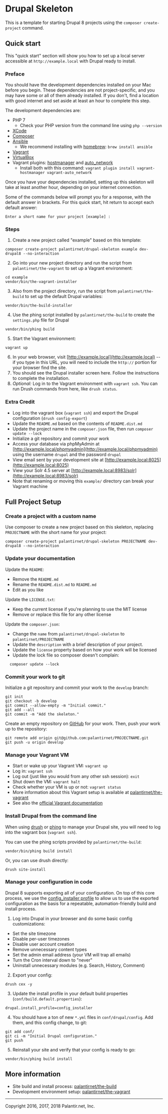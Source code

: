 # Drupal Skeleton

This is a template for starting Drupal 8 projects using the `composer create-project` command.

## Quick start

This "quick start" section will show you how to set up a local server accessible at `http://example.local` with Drupal ready to install.

### Preface

You should have the development dependencies installed on your Mac before you begin. These dependencies are not project-specific, and you may have some or all of them already installed. If you don't, find a location with good internet and set aside at least an hour to complete this step.

The development dependencies are:

* PHP 7
  * Check your PHP version from the command line using `php --version`
* [XCode](https://itunes.apple.com/us/app/xcode/id497799835?mt=12)
* [Composer](https://getcomposer.org/download/)
* [Ansible](http://docs.ansible.com/ansible/latest/installation_guide/intro_installation.html)
  * We recommend installing with [homebrew](https://brew.sh/): `brew install ansible`
* [Vagrant](https://www.vagrantup.com/downloads.html)
* [VirtualBox](https://www.virtualbox.org/wiki/Downloads)
* Vagrant plugins: [hostmanager](https://github.com/devopsgroup-io/vagrant-hostmanager) and [auto_network](https://github.com/oscar-stack/vagrant-auto_network)
  * Install both with this command: `vagrant plugin install vagrant-hostmanager vagrant-auto_network`

Once you have your dependencies installed, setting up this skeleton will take at least another hour, depending on your internet connection.

Some of the commands below will prompt you for a response, with the default answer in brackets. For this quick start, hit return to accept each default answer:

```
Enter a short name for your project [example] :
```

### Steps

1. Create a new project called "example" based on this template:

  ```
  composer create-project palantirnet/drupal-skeleton example dev-drupal8 --no-interaction
  ```
2. Go into your new project directory and run the script from `palantirnet/the-vagrant` to set up a Vagrant environment:

  ```
  cd example
  vendor/bin/the-vagrant-installer
  ```

3. Also from the project directory, run the script from `palantirnet/the-build` to set up the default Drupal variables:

  ```
  vendor/bin/the-build-installer
  ```

4. Use the phing script installed by `palantirnet/the-build` to create the `settings.php` file for Drupal

  ```
  vendor/bin/phing build
  ```
5. Start the Vagrant environment:

  ```
  vagrant up
  ```
6. In your web browser, visit [http://example.local](http://example.local) -- if you type in this URL, you will need to include the `http://` portion for your browser find the site.
7. You should see the Drupal installer screen here. Follow the instructions to complete the installation.
8. _Optional:_ Log in to the Vagrant environment with `vagrant ssh`. You can run Drush commands from here, like `drush status`.

### Extra Credit

* Log into the vagrant box (`vagrant ssh`) and export the Drupal configuration (`drush config-export`)
* Update the `README.md` based on the contents of `README.dist.md`
* Update the project name in the `composer.json` file, then run `composer update --lock`
* Initialize a git repository and commit your work
* Access your database via phpMyAdmin at [http://example.local/phpmyadmin](http://example.local/phpmyadmin) using the username `drupal` and the password `drupal`
* View email sent by your development site at [http://example.local:8025](http://example.local:8025)
* View your Solr 4.5 server at [http://example.local:8983/solr](http://example.local:8983/solr)
* Note that renaming or moving this `example/` directory can break your Vagrant machine

## Full Project Setup

### Create a project with a custom name

Use composer to create a new project based on this skeleton, replacing `PROJECTNAME` with the short name for your project:

```
composer create-project palantirnet/drupal-skeleton PROJECTNAME dev-drupal8 --no-interaction
```

### Update your documentation

Update the `README`:

  * Remove the `README.md`
  * Rename the `README.dist.md` to `README.md`
  * Edit as you like

Update the `LICENSE.txt`:

  * Keep the current license if you're planning to use the MIT license
  * Remove or replace this file for any other license

Update the `composer.json`:

  * Change the `name` from `palantirnet/drupal-skeleton` to `palantirnet/PROJECTNAME`
  * Update the `description` with a brief description of your project.
  * Update the `license` property based on how your work will be licensed
  * Update the lock file so composer doesn't complain:

  ```
    composer update --lock
  ```

### Commit your work to git

Initialize a git repository and commit your work to the `develop` branch:

```
git init
git checkout -b develop
git commit --allow-empty -m "Initial commit."
git add --all
git commit -m "Add the skeleton."
```

Create an empty repository on [GitHub](https://github.com/) for your work. Then, push your work up to the repository:

```
git remote add origin git@github.com:palantirnet/PROJECTNAME.git
git push -u origin develop
```

### Manage your Vagrant VM

* Start or wake up your Vagrant VM: `vagrant up`
* Log in: `vagrant ssh`
* Log out (just like you would from any other ssh session): `exit`
* Shut down the VM: `vagrant halt`
* Check whether your VM is up or not: `vagrant status`
* More information about this Vagrant setup is available at [palantirnet/the-vagrant](https://github.com/palantirnet/the-vagrant)
* See also the [official Vagrant documentation](https://www.vagrantup.com/docs/index.html)

### Install Drupal from the command line

When using [drush](https://www.drush.org/) or [phing](https://www.phing.info/) to manage your Drupal site, you will need to log into the vagrant box (`vagrant ssh`).

You can use the phing scripts provided by `palantirnet/the-build`:

```
vendor/bin/phing build install
```

Or, you can use drush directly:

```
drush site-install
```

### Manage your configuration in code

Drupal 8 supports exporting all of your configuration. On top of this core process, we use the [config_installer profile](https://www.drupal.org/project/config_installer) to allow us to use the exported configuration as the basis for a repeatable, automation-friendly build and install process.

1. Log into Drupal in your browser and do some basic config customizations:

  * Set the site timezone
  * Disable per-user timezones
  * Disable user account creation
  * Remove unnecessary content types
  * Set the admin email address (your VM will trap all emails)
  * Turn the Cron interval down to "never"
  * Uninstall unnecessary modules (e.g. Search, History, Comment)
2. Export your config:

  ```
  drush cex -y
  ```
3. Update the install profile in your default build properties (`conf/build.default.properties`):

  ```
  drupal.install_profile=config_installer
  ```
4. You should have a ton of new `*.yml` files in `conf/drupal/config`. Add them, and this config change, to git:

  ```
  git add conf/
  git ci -m "Initial Drupal configuration."
  git push
  ```
5. Reinstall your site and verify that your config is ready to go:

  ```
  vendor/bin/phing build install
  ```

## More information

* Site build and install process: [palantirnet/the-build](https://github.com/palantirnet/the-build)
* Development environment setup: [palantirnet/the-vagrant](https://github.com/palantirnet/the-vagrant)

----
Copyright 2016, 2017, 2018 Palantir.net, Inc.
